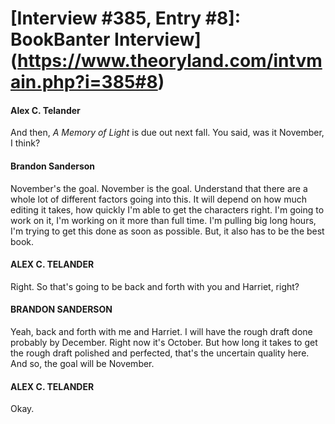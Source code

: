 # [Interview #385, Entry #8]: BookBanter Interview](https://www.theoryland.com/intvmain.php?i=385#8)

#### Alex C. Telander

And then,
*A Memory of Light*
is due out next fall. You said, was it November, I think?

#### Brandon Sanderson

November's the goal. November is the goal. Understand that there are a whole lot of different factors going into this. It will depend on how much editing it takes, how quickly I'm able to get the characters right. I'm going to work on it, I'm working on it more than full time. I'm pulling big long hours, I'm trying to get this done as soon as possible. But, it also has to be the best book.

#### ALEX C. TELANDER

Right. So that's going to be back and forth with you and Harriet, right?

#### BRANDON SANDERSON

Yeah, back and forth with me and Harriet. I will have the rough draft done probably by December. Right now it's October. But how long it takes to get the rough draft polished and perfected, that's the uncertain quality here. And so, the goal will be November.

#### ALEX C. TELANDER

Okay.

